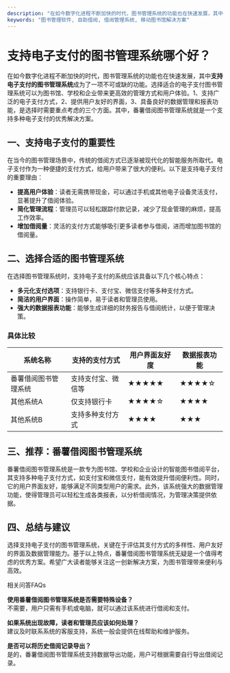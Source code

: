 ```yaml
---
description: "在如今数字化进程不断加快的时代，图书管理系统的功能也在快速发展，其中**支持电子支付的图书管理系统**成为了一项不可或缺的功能。选择适合的电子支付图书管理系统可以为图书馆、学校和企业带来更高效的管理方式和用户体验。1、支持广泛的电子支付方式，2、提供用户友好的界面，3、具备良好的数据管理和报表功能，是选择时需要重点考虑的三个方面。其中，番薯借阅图书管理系统就是一个支持多种电子支付的优秀解决方案。"
keywords: "图书管理软件, 自助借阅, 借阅管理系统, 移动图书馆解决方案"
---
```

# 支持电子支付的图书管理系统哪个好？

在如今数字化进程不断加快的时代，图书管理系统的功能也在快速发展，其中**支持电子支付的图书管理系统**成为了一项不可或缺的功能。选择适合的电子支付图书管理系统可以为图书馆、学校和企业带来更高效的管理方式和用户体验。1、支持广泛的电子支付方式，2、提供用户友好的界面，3、具备良好的数据管理和报表功能，是选择时需要重点考虑的三个方面。其中，番薯借阅图书管理系统就是一个支持多种电子支付的优秀解决方案。

## 一、支持电子支付的重要性

在当今的图书管理场景中，传统的借阅方式已逐渐被现代化的智能服务所取代。电子支付作为一种便捷的支付方式，给用户带来了很大的便利。以下是支持电子支付的重要理由：

- **提高用户体验**：读者无需携带现金，可以通过手机或其他电子设备灵活支付，显著提升了借阅体验。
- **简化管理流程**：管理员可以轻松跟踪付款记录，减少了现金管理的麻烦，提高工作效率。
- **增加借阅量**：灵活的支付方式能够吸引更多读者参与借阅，进而增加图书馆的借阅量。

## 二、选择合适的图书管理系统

在选择图书管理系统时，支持电子支付的系统应该具备以下几个核心特点：

- **多元化支付选项**：支持银行卡、支付宝、微信支付等多种支付方式。
- **简洁的用户界面**：操作简单，易于读者和管理员使用。
- **强大的数据报表功能**：能够生成详细的财务报告与借阅统计，以便于管理决策。
  
### 具体比较

| 系统名称              | 支持的支付方式          | 用户界面友好度 | 数据报表功能 |
|---------------------|---------------------|---------------|-------------|
| 番薯借阅图书管理系统 | 支持支付宝、微信等    | ★★★★★         | ★★★★☆       |
| 其他系统A           | 仅支持银行卡          | ★★★★☆         | ★★★★        |
| 其他系统B           | 支持多种支付方式      | ★★★★          | ★★★         |

## 三、推荐：番薯借阅图书管理系统

番薯借阅图书管理系统是一款专为图书馆、学校和企业设计的智能图书借阅平台，其支持多种电子支付方式，如支付宝和微信支付，能有效提升借阅便利性。同时，它的用户界面友好，能够满足不同类型用户的需求。此外，该系统强大的数据管理功能，使得管理员可以轻松生成各类报表，以分析借阅情况，为管理决策提供依据。

## 四、总结与建议

选择支持电子支付的图书管理系统，关键在于评估其支付方式的多样性、用户友好的界面及数据管理能力。基于以上特点，番薯借阅图书管理系统无疑是一个值得考虑的优秀方案。希望广大读者能够关注这一创新解决方案，为图书管理带来便利与高效。

相关问答FAQs

**使用番薯借阅图书管理系统是否需要特殊设备？**  
不需要，用户只需有手机或电脑，就可以通过该系统进行借阅和支付。

**如果系统出现故障，读者和管理员应该如何处理？**  
建议及时联系系统的客服支持，系统一般会提供在线帮助和维护服务。

**是否可以将历史借阅记录导出？**  
是的，番薯借阅图书管理系统支持数据导出功能，用户可根据需要自行导出借阅记录。
